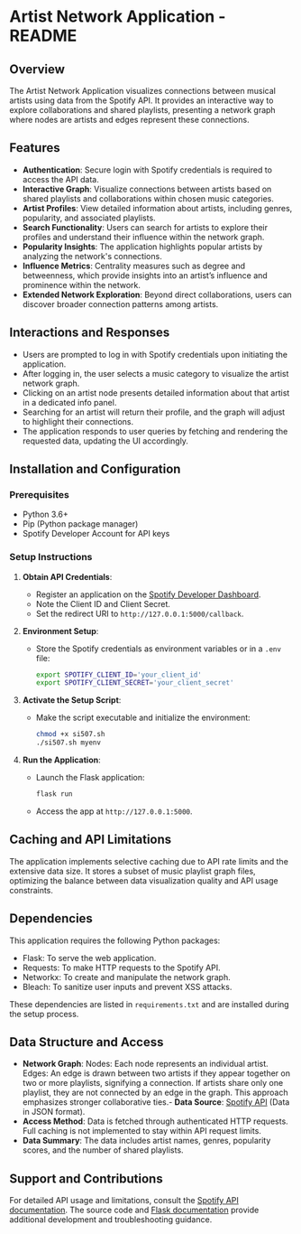 # Artist Network Application - README

## Overview
The Artist Network Application visualizes connections between musical artists using data from the Spotify API. It provides an interactive way to explore collaborations and shared playlists, presenting a network graph where nodes are artists and edges represent these connections.

## Features
- **Authentication**: Secure login with Spotify credentials is required to access the API data.
- **Interactive Graph**: Visualize connections between artists based on shared playlists and collaborations within chosen music categories.
- **Artist Profiles**: View detailed information about artists, including genres, popularity, and associated playlists.
- **Search Functionality**: Users can search for artists to explore their profiles and understand their influence within the network graph.
- **Popularity Insights**: The application highlights popular artists by analyzing the network's connections.
- **Influence Metrics**: Centrality measures such as degree and betweenness, which provide insights into an artist’s influence and prominence within the network.
- **Extended Network Exploration**: Beyond direct collaborations, users can discover broader connection patterns among artists.

## Interactions and Responses
- Users are prompted to log in with Spotify credentials upon initiating the application.
- After logging in, the user selects a music category to visualize the artist network graph.
- Clicking on an artist node presents detailed information about that artist in a dedicated info panel.
- Searching for an artist will return their profile, and the graph will adjust to highlight their connections.
- The application responds to user queries by fetching and rendering the requested data, updating the UI accordingly.

## Installation and Configuration

### Prerequisites
- Python 3.6+
- Pip (Python package manager)
- Spotify Developer Account for API keys

### Setup Instructions
1. **Obtain API Credentials**:
   - Register an application on the [Spotify Developer Dashboard](https://developer.spotify.com/documentation/web-api).
   - Note the Client ID and Client Secret.
   - Set the redirect URI to `http://127.0.0.1:5000/callback`.

2. **Environment Setup**:
   - Store the Spotify credentials as environment variables or in a `.env` file:
     ```bash
     export SPOTIFY_CLIENT_ID='your_client_id'
     export SPOTIFY_CLIENT_SECRET='your_client_secret'
     ```

3. **Activate the Setup Script**:
   - Make the script executable and initialize the environment:
     ```bash
     chmod +x si507.sh
     ./si507.sh myenv
     ```

4. **Run the Application**:
   - Launch the Flask application:
     ```bash
     flask run
     ```
   - Access the app at `http://127.0.0.1:5000`.

## Caching and API Limitations
The application implements selective caching due to API rate limits and the extensive data size. It stores a subset of music playlist graph files, optimizing the balance between data visualization quality and API usage constraints.

## Dependencies
This application requires the following Python packages:
- Flask: To serve the web application.
- Requests: To make HTTP requests to the Spotify API.
- Networkx: To create and manipulate the network graph.
- Bleach: To sanitize user inputs and prevent XSS attacks.

These dependencies are listed in `requirements.txt` and are installed during the setup process.

## Data Structure and Access
- **Network Graph**: 
Nodes: Each node represents an individual artist.
Edges: An edge is drawn between two artists if they appear together on two or more playlists, signifying a connection. If artists share only one playlist, they are not connected by an edge in the graph. This approach emphasizes stronger collaborative ties.- **Data Source**: [Spotify API](https://developer.spotify.com/documentation/web-api) (Data in JSON format).
- **Access Method**: Data is fetched through authenticated HTTP requests. Full caching is not implemented to stay within API request limits.
- **Data Summary**: The data includes artist names, genres, popularity scores, and the number of shared playlists.

## Support and Contributions
For detailed API usage and limitations, consult the [Spotify API documentation](https://developer.spotify.com/documentation/web-api). The source code and [Flask documentation](https://flask.palletsprojects.com/en/2.0.x/) provide additional development and troubleshooting guidance.

